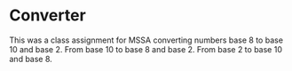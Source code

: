 # Converter

This was a class assignment for MSSA converting numbers base 8 to base 10 and base 2.
From base 10 to base 8 and base 2.
From base 2 to base 10 and base 8.
